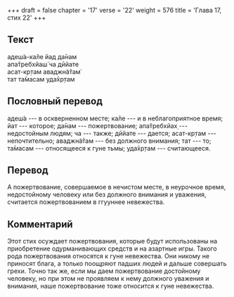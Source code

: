 +++
draft = false
chapter = '17'
verse = '22'
weight = 576
title = 'Глава 17, стих 22'
+++
## Текст

адеш́а-ка̄ле йад да̄нам  
апа̄требхйаш́ ча дӣйате  
асат-кр̣там аваджн̃а̄там̇  
тат та̄масам уда̄хр̣там

## Пословный перевод

адеш́а --- в оскверненном месте; ка̄ле --- и в неблагоприятное время; йат
--- которое; да̄нам --- пожертвование; апа̄требхйах̣ --- недостойным людям;
ча --- также; дӣйате --- дается; асат-кр̣там --- непочтительно;
аваджн̃а̄там --- без должного внимания; тат --- то; та̄масам ---
относящееся к гуне тьмы; уда̄хр̣там --- считающееся.

## Перевод

А пожертвование, совершаемое в нечистом месте, в неурочное время,
недостойному человеку или без должного внимания и уважения, считается
пожертвованием в ггууннее невежества.

## Комментарий

Этот стих осуждает пожертвования, которые будут использованы на
приобретение одурманивающих средств и на азартные игры. Такого рода
пожертвования относятся к гуне невежества. Они никому не приносят блага,
а только поощряют падших людей и дальше совершать грехи. Точно так же,
если мы даем пожертвование достойному человеку, но при этом не проявляем
к нему должного уважения и внимания, наше пожертвование тоже относится к
гуне невежества.
